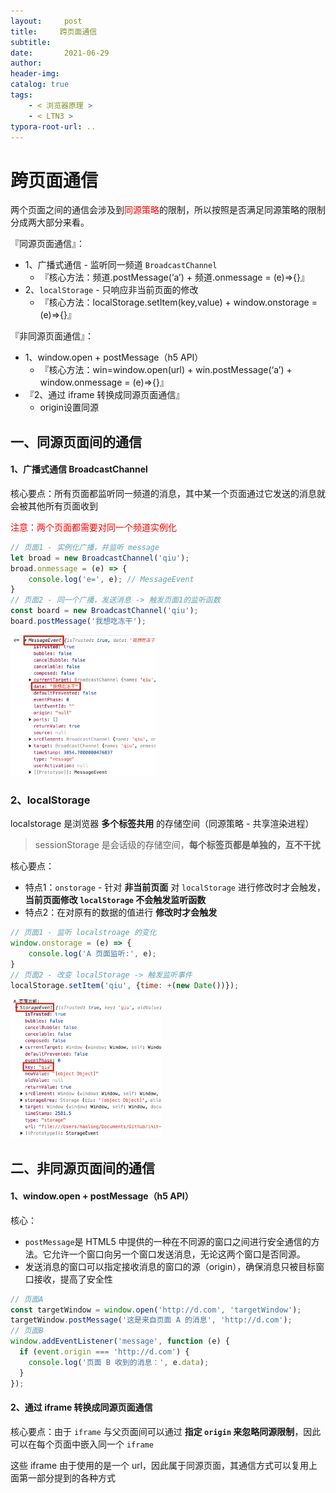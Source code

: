 ```yaml
---
layout:     post
title:     跨页面通信
subtitle:  
date:       2021-06-29
author:     
header-img: 
catalog: true
tags:
    - < 浏览器原理 >
    - < LTN3 >
typora-root-url: ..
---
```




# 跨页面通信

两个页面之间的通信会涉及到<span style="color: red">同源策略</span>的限制，所以按照是否满足同源策略的限制分成两大部分来看。

『同源页面通信』：

- 1、广播式通信 - 监听同一频道 `BroadcastChannel`
    - 『核心方法：频道.postMessage(‘a’) + 频道.onmessage = (e)=>{}』
- 2、`localStorage` - 只响应非当前页面的修改
    - 『核心方法：localStorage.setItem(key,value) + window.onstorage = (e)=>{}』

『非同源页面通信』：

- 1、window.open + postMessage（h5 API）
    - 『核心方法：win=window.open(url) + win.postMessage(‘a’) + window.onmessage = (e)=>{}』
- 『2、通过 iframe 转换成同源页面通信』
    - origin设置同源

## 一、同源页面间的通信

#### 1、广播式通信 BroadcastChannel

核心要点：所有页面都监听同一频道的消息，其中某一个页面通过它发送的消息就会被其他所有页面收到

<span style="color: red">注意：两个页面都需要对同一个频道实例化</span>

```js
// 页面1 - 实例化广播，并监听 message
let broad = new BroadcastChannel('qiu');
broad.onmessage = (e) => {
    console.log('e=', e); // MessageEvent
}
// 页面2 - 同一个广播，发送消息 -> 触发页面1的监听函数
const board = new BroadcastChannel('qiu');
board.postMessage('我想吃冻干');
```

<img src="/../img/assets_2023/image-20241101135445305.png" alt="image-20241101135445305" style="zoom:30%;" />

### 2、localStorage

localstorage 是浏览器 **多个标签共用** 的存储空间（同源策略 - 共享渲染进程）

> sessionStorage 是会话级的存储空间，**每个标签页都是单独的，互不干扰**

核心要点：

- 特点1：`onstorage`  - 针对 **非当前页面** 对 `localStorage` 进行修改时才会触发，**当前页面修改 `localStorage` 不会触发监听函数**
- 特点2：在对原有的数据的值进行 **修改时才会触发**

```js
// 页面1 - 监听 localstroage 的变化
window.onstorage = (e) => {
    console.log('A 页面监听:', e);
}
// 页面2 - 改变 localStorage -> 触发监听事件
localStorage.setItem('qiu', {time: +(new Date())});
```

<img src="/../img/assets_2023/image-20241101141756915.png" alt="image-20241101141756915" style="zoom:30%;" />

## 二、非同源页面间的通信

#### 1、window.open + postMessage（h5 API）

核心：

- `postMessage`是 HTML5 中提供的一种在不同源的窗口之间进行安全通信的方法。它允许一个窗口向另一个窗口发送消息，无论这两个窗口是否同源。
- 发送消息的窗口可以指定接收消息的窗口的源（origin），确保消息只被目标窗口接收，提高了安全性

```js
// 页面A
const targetWindow = window.open('http://d.com', 'targetWindow');
targetWindow.postMessage('这是来自页面 A 的消息', 'http://d.com');
// 页面B
window.addEventListener('message', function (e) {
  if (event.origin === 'http://d.com') {
    console.log('页面 B 收到的消息：', e.data);
  }
});
```



#### 2、通过 iframe 转换成同源页面通信

核心要点：由于 `iframe` 与父页面间可以通过 **指定 `origin` 来忽略同源限制**，因此可以在每个页面中嵌入同一个 `iframe` 

这些 iframe 由于使用的是一个 url，因此属于同源页面，其通信方式可以复用上面第一部分提到的各种方式





